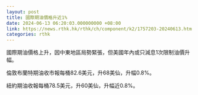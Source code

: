 ```yaml
---
layout: post
title: 國際期油價格升近1%
date: 2024-06-13 06:20:03.000000000 +08:00
link: https://news.rthk.hk/rthk/ch/component/k2/1757203-20240613.htm
categories: rthk
---
```


國際期油價格上升，因中東地區局勢緊張，但美國年內或只減息1次限制油價升幅。

倫敦布蘭特期油收市報每桶82.6美元，升68美仙，升幅0.8%。

紐約期油收報每桶78.5美元，升60美仙，升幅近0.8%。
